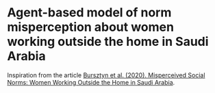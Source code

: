 # Agent-based model of norm misperception about women working outside the home in Saudi Arabia

Inspiration from the article [Bursztyn et al. (2020). Misperceived Social Norms: Women Working Outside the Home in Saudi Arabia](https://www.aeaweb.org/articles?id=10.1257/aer.20180975).